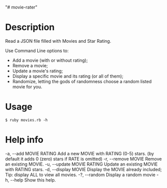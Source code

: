 "# movie-rater" 

Description
=====
Read a JSON file filled with Movies and Star Rating.

Use Command Line options to:
- Add a movie (with or without rating);
- Remove a movie;
- Update a movie's rating;
- Display a specific movie and its rating (or all of them);
- Randomize, letting the gods of randomness choose a random listed movie for you.

Usage
=====
`$ ruby movies.rb -h`

Help info
=====
-a, --add MOVIE RATING           Add a new MOVIE with RATING (0-5) stars.
                                 (by default it adds 0 (zero) stars if RATE is omitted)
-r, --remove MOVIE               Remove an existing MOVIE.
-u, --update MOVIE RATING        Update an existing MOVIE with RATING stars.
-d, --display MOVIE              Display the MOVIE already included;
                                 Tip: display ALL to view all movies.
-?, --random                     Display a random movie
-h, --help                       Show this help.
